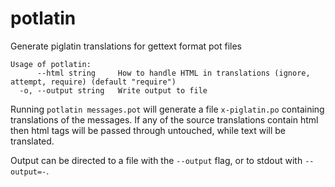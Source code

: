 # potlatin
Generate piglatin translations for gettext format pot files

```
Usage of potlatin:
      --html string     How to handle HTML in translations (ignore, attempt, require) (default "require")
  -o, --output string   Write output to file
```

Running `potlatin messages.pot` will generate a file `x-piglatin.po` containing translations
of the messages. If any of the source translations contain html then html tags will be passed
through untouched, while text will be translated.

Output can be directed to a file with the `--output` flag, or to stdout with `--output=-`.
